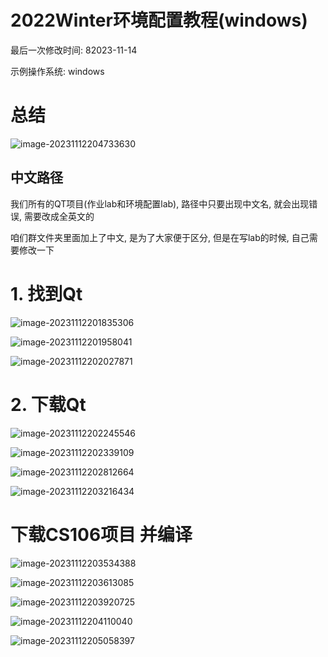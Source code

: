 # 2022Winter环境配置教程(windows)

最后一次修改时间: 82023-11-14

示例操作系统: windows

# 总结

![image-20231112204733630](image-20231112204733630.png)



## 中文路径

我们所有的QT项目(作业lab和环境配置lab), 路径中只要出现中文名, 就会出现错误, 需要改成全英文的

咱们群文件夹里面加上了中文, 是为了大家便于区分,  但是在写lab的时候, 自己需要修改一下





# 1. 找到Qt

![image-20231112201835306](image-20231112201835306.png)



![image-20231112201958041](image-20231112201958041.png)

![image-20231112202027871](image-20231112202027871.png)





# 2. 下载Qt

![image-20231112202245546](image-20231112202245546.png)

![image-20231112202339109](image-20231112202339109.png)

![image-20231112202812664](image-20231112202812664.png)

![image-20231112203216434](../../AppData/Roaming/Typora/typora-user-images/image-20231112203216434.png)

# 下载CS106项目 并编译

![image-20231112203534388](image-20231112203534388.png)

![image-20231112203613085](image-20231112203613085.png)

![image-20231112203920725](image-20231112203920725.png)

![image-20231112204110040](image-20231112204110040.png)



![image-20231112205058397](image-20231112205058397.png)